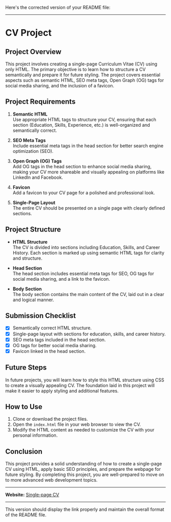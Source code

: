 Here's the corrected version of your README file:

---

# CV Project

## Project Overview
This project involves creating a single-page Curriculum Vitae (CV) using only HTML. The primary objective is to learn how to structure a CV semantically and prepare it for future styling. The project covers essential aspects such as semantic HTML, SEO meta tags, Open Graph (OG) tags for social media sharing, and the inclusion of a favicon.

## Project Requirements
1. **Semantic HTML**  
   Use appropriate HTML tags to structure your CV, ensuring that each section (Education, Skills, Experience, etc.) is well-organized and semantically correct.

2. **SEO Meta Tags**  
   Include essential meta tags in the head section for better search engine optimization (SEO).

3. **Open Graph (OG) Tags**  
   Add OG tags in the head section to enhance social media sharing, making your CV more shareable and visually appealing on platforms like LinkedIn and Facebook.

4. **Favicon**  
   Add a favicon to your CV page for a polished and professional look.

5. **Single-Page Layout**  
   The entire CV should be presented on a single page with clearly defined sections.

## Project Structure
- **HTML Structure**  
  The CV is divided into sections including Education, Skills, and Career History. Each section is marked up using semantic HTML tags for clarity and structure.

- **Head Section**  
  The head section includes essential meta tags for SEO, OG tags for social media sharing, and a link to the favicon.

- **Body Section**  
  The body section contains the main content of the CV, laid out in a clear and logical manner.

## Submission Checklist
- [x] Semantically correct HTML structure.
- [x] Single-page layout with sections for education, skills, and career history.
- [x] SEO meta tags included in the head section.
- [x] OG tags for better social media sharing.
- [x] Favicon linked in the head section.

## Future Steps
In future projects, you will learn how to style this HTML structure using CSS to create a visually appealing CV. The foundation laid in this project will make it easier to apply styling and additional features.

## How to Use
1. Clone or download the project files.
2. Open the `index.html` file in your web browser to view the CV.
3. Modify the HTML content as needed to customize the CV with your personal information.

## Conclusion
This project provides a solid understanding of how to create a single-page CV using HTML, apply basic SEO principles, and prepare the webpage for future styling. By completing this project, you are well-prepared to move on to more advanced web development topics.

---

**Website:** [Single-page CV](https://rahulranjann.github.io/Roadmap.sh/Single-page-CV/)

---

This version should display the link properly and maintain the overall format of the README file.